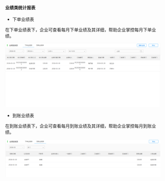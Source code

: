 #### 业绩类统计报表

* 下单业绩表

在下单业绩表下，企业可查看每月下单业绩及其详细，帮助企业掌控每月下单业绩。

![](/img/git41.png)

* 到账业绩表

在到账业绩表下，企业可查看每月到账业绩及其详细，帮助企业掌控每月到账业绩。

![](/img/git42.png)

